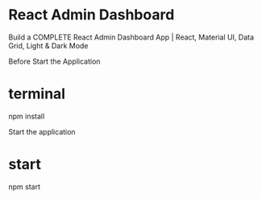 # React Admin Dashboard

Build a COMPLETE React Admin Dashboard App | React, Material UI, Data Grid, Light & Dark Mode

Before Start the Application 
# terminal
npm install

Start the application
# start
npm start
